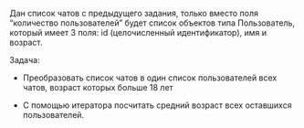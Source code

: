 Дан список чатов с предыдущего задания, только вместо поля “количество пользователей” будет список объектов типа Пользователь, который имеет 3 поля: id (целочисленный идентификатор), имя и возраст.

Задача:

- Преобразовать список чатов в один список пользователей всех чатов, возраст которых больше 18 лет

- С помощью итератора посчитать средний возраст всех оставшихся пользователей.
